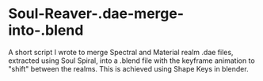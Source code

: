 # Soul-Reaver-.dae-merge-into-.blend
A short script I wrote to merge Spectral and Material realm .dae files, extracted using Soul Spiral, into a .blend file with the keyframe animation to "shift" between the realms. This is achieved using Shape Keys in blender.
